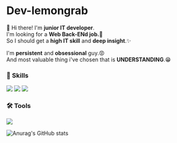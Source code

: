 # Dev-lemongrab
👋 Hi there! I'm **junior IT developer**.<br/>
I'm looking for a **Web Back-ENd job.👀**<br/>
So I should get a **high IT skill** and **deep insight**.✨<br/>

I'm **persistent** and **obsessional** guy.😡<br/>
And most valuable thing i've chosen that is **UNDERSTANDING**.😁<br/>


### 💪 Skills

<img src="https://img.shields.io/badge/Java-CCCCFF?style=flat-square&logo=Java&logoColor=white"/> <img src="https://img.shields.io/badge/Spring-66CC99?style=flat-square&logo=Spring&logoColor=white"/> <img src="https://img.shields.io/badge/MariaDB-3399FF?style=flat-square&logo=MariaDB&logoColor=white"/>

### 🛠 Tools

<img src="https://img.shields.io/badge/Eclipse-3300CC?style=flat-square&logo=Eclipse IDE&logoColor=white"/>


![Anurag's GitHub stats](https://github-readme-stats.vercel.app/api?username=Dev-lemongrab&show_icons=true&theme=radical)
